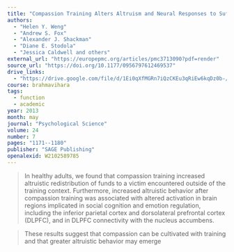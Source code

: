 ```yaml
---
title: "Compassion Training Alters Altruism and Neural Responses to Suffering"
authors:
  - "Helen Y. Weng"
  - "Andrew S. Fox"
  - "Alexander J. Shackman"
  - "Diane E. Stodola"
  - "Jessica Caldwell and others"
external_url: "https://europepmc.org/articles/pmc3713090?pdf=render"
source_url: "https://doi.org/10.1177/0956797612469537"
drive_links:
  - "https://drive.google.com/file/d/1Ei0qXfMGRn7iQzCKEu3qRiEw6kqDz0b-/view?usp=drivesdk"
course: brahmavihara
tags:
  - function
  - academic
year: 2013
month: may
journal: "Psychological Science"
volume: 24
number: 7
pages: "1171--1180"
publisher: "SAGE Publishing"
openalexid: W2102589785
---
```


> In healthy adults, we found that compassion training increased altruistic redistribution of funds to a victim encountered outside of the training context.
> Furthermore, increased altruistic behavior after compassion training was associated with altered activation in brain regions implicated in social cognition and emotion regulation, including the inferior parietal cortex and dorsolateral prefrontal cortex (DLPFC), and in DLPFC connectivity with the nucleus accumbens.

> These results suggest that compassion can be cultivated with training and that greater altruistic behavior may emerge
